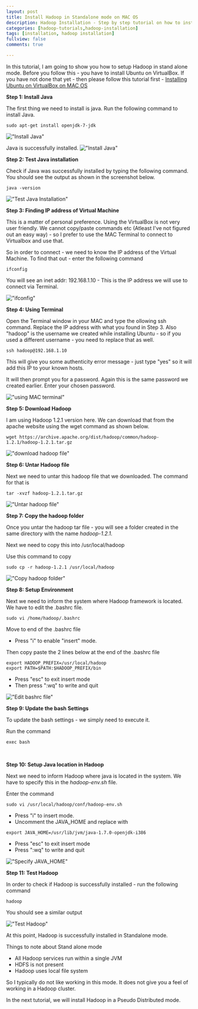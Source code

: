 ```yaml
---
layout: post
title: Install Hadoop in Standalone mode on MAC OS
description: Hadoop Installation - Step by step tutorial on how to install Hadoop in stand alone mode.
categories: [hadoop-tutorials,hadoop-installation]
tags: [installation, hadoop installation]
fullview: false
comments: true

---
```


In this tutorial, I am going to show you how to setup Hadoop in stand alone mode. Before you follow this - you have to install Ubuntu on VirtualBox. If you have not done that yet - then please follow this tutorial first - [Installing Ubuntu on VirtualBox on MAC OS](/hadoop-tutorials/hadoop-installation/2016/06/01/install-ubuntu-virtualbox-mac.html)

**Step 1: Install Java**

The first thing we need to install is java. Run the following command to install Java.

```
sudo apt-get install openjdk-7-jdk
```

!["Install Java"](https://s3.amazonaws.com/omairaasim.github.io/images/tutorial/hadoop/tutorial_2_install_hadoop_standalone_mode/Step1_Install_Java.png)

Java is successfully installed.
!["Install Java"](https://s3.amazonaws.com/omairaasim.github.io/images/tutorial/hadoop/tutorial_2_install_hadoop_standalone_mode/Step1_done_java.png)

**Step 2: Test Java installation**

Check if Java was successfully installed by typing the following command. You should see the output as shown in the screenshot below.

```
java -version
```

!["Test Java Installation"](https://s3.amazonaws.com/omairaasim.github.io/images/tutorial/hadoop/tutorial_2_install_hadoop_standalone_mode/Step2_Test_java.png)

**Step 3: Finding IP address of Virtual Machine**

This is a matter of personal preference. Using the VirtualBox is not very user friendly. We cannot copy/paste commands etc (Atleast I've not figured out an easy way) - so I prefer to use the MAC Terminal to connect to Virtualbox and use that.

So in order to connect - we need to know the IP address of the Virtual Machine. To find that out - enter the following command

```
ifconfig
```

You will see an inet addr: 192.168.1.10 - This is the IP address we will use to connect via Terminal.

!["ifconfig"](https://s3.amazonaws.com/omairaasim.github.io/images/tutorial/hadoop/tutorial_2_install_hadoop_standalone_mode/Step3_ifconfig.png)

**Step 4: Using Terminal**

  Open the Terminal window in your MAC and type the ollowing ssh command. Replace the IP address with what you found in Step 3. Also "hadoop" is the username we created while installing Ubuntu - so if you used a different username - you need to replace that as well.

```
ssh hadoop@192.168.1.10
```

This will give you some authenticity error message - just type "yes" so it will add this IP to your known hosts.

It will then prompt you for a password. Again this is the same password we created earlier. Enter your chosen password.

!["using MAC terminal"](https://s3.amazonaws.com/omairaasim.github.io/images/tutorial/hadoop/tutorial_2_install_hadoop_standalone_mode/Step4_Using_terminal.png)

**Step 5: Download Hadoop**

I am using Hadoop 1.2.1 version here. We can download that from the apache website using the wget command as shown below.

```
wget https://archive.apache.org/dist/hadoop/common/hadoop-1.2.1/hadoop-1.2.1.tar.gz
```

!["download hadoop file"](https://s3.amazonaws.com/omairaasim.github.io/images/tutorial/hadoop/tutorial_2_install_hadoop_standalone_mode/Step5_Download_Hadoop.png)

**Step 6: Untar Hadoop file**

Next we need to untar this hadoop file that we downloaded. The command for that is

```
tar -xvzf hadoop-1.2.1.tar.gz
```

!["Untar hadoop file"](https://s3.amazonaws.com/omairaasim.github.io/images/tutorial/hadoop/tutorial_2_install_hadoop_standalone_mode/Step6_untar_hadoop.png)

**Step 7: Copy the hadoop folder**

Once you untar the hadoop tar file - you will see a folder created in the same directory with the name *hadoop-1.2.1*.

Next we need to copy this into /usr/local/hadoop

Use this command to copy

```
sudo cp -r hadoop-1.2.1 /usr/local/hadoop
```

!["Copy hadoop folder"](https://s3.amazonaws.com/omairaasim.github.io/images/tutorial/hadoop/tutorial_2_install_hadoop_standalone_mode/Step7_copy_usr.png)

**Step 8: Setup Environment**

Next we need to inform the system where Hadoop framework is located. We have to edit the .bashrc file.

```
sudo vi /home/hadoop/.bashrc
```

Move to end of the .bashrc file
- Press "i" to enable "insert" mode.


Then copy paste the 2 lines below at the end of the .bashrc file

```
export HADOOP_PREFIX=/usr/local/hadoop
export PATH=$PATH:$HADOOP_PREFIX/bin
```

  - Press "esc" to exit insert mode
  - Then press ":wq" to write and quit

!["Edit bashrc file"](https://s3.amazonaws.com/omairaasim.github.io/images/tutorial/hadoop/tutorial_2_install_hadoop_standalone_mode/Step8_add_export_bash.png)

**Step 9: Update the bash Settings**

To update the bash settings - we simply need to execute it.

Run the command

```
exec bash
```
&nbsp;  

**Step 10: Setup Java location in Hadoop**

Next we need to inform Hadoop where java is located in the system. We have to specify this in the *hadoop-env.sh* file.

Enter the command

```
sudo vi /usr/local/hadoop/conf/hadoop-env.sh
```
- Press "i" to insert mode.
- Uncomment the JAVA_HOME and replace with

```
export JAVA_HOME=/usr/lib/jvm/java-1.7.0-openjdk-i386
```

- Press "esc" to exit insert mode
- Press ":wq" to write and quit

!["Specify JAVA_HOME"](https://s3.amazonaws.com/omairaasim.github.io/images/tutorial/hadoop/tutorial_2_install_hadoop_standalone_mode/Step10_uncomment_java.png)

**Step 11: Test Hadoop**

In order to check if Hadoop is successfully installed - run the following command

```
hadoop
```

You should see a similar output

!["Test Hadoop"](https://s3.amazonaws.com/omairaasim.github.io/images/tutorial/hadoop/tutorial_2_install_hadoop_standalone_mode/Step11_test_hadoop.png)

At this point, Hadoop is successfully installed in Standalone mode.

Things to note about Stand alone mode
- All Hadoop services run within a single JVM
- HDFS is not present
- Hadoop uses local file system

So I typically do not like working in this mode. It does not give you a feel of working in a Hadoop cluster.

In the next tutorial, we will install Hadoop in a Pseudo Distributed mode.
